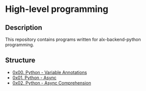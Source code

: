 # High-level programming

## Description

This repository contains programs written for alx-backend-python programming.

## Structure

- [0x00. Python - Variable Annotations](./0x00-python_variable_annotations)
- [0x01. Python - Async](./0x01-python_async_function)
- [0x02. Python - Async Comprehension](./0x02-python_async_comprehension)
